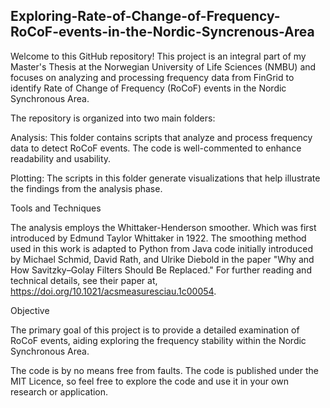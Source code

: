 ## Exploring-Rate-of-Change-of-Frequency-RoCoF-events-in-the-Nordic-Syncrenous-Area

Welcome to this GitHub repository! 
This project is an integral part of my Master's Thesis at the Norwegian University of Life Sciences (NMBU) and focuses on analyzing and processing frequency data from FinGrid to identify Rate of Change of Frequency (RoCoF) events in the Nordic Synchronous Area.

The repository is organized into two main folders:

Analysis: This folder contains scripts that analyze and process frequency data to detect RoCoF events. The code is well-commented to enhance readability and usability.

Plotting: The scripts in this folder generate visualizations that help illustrate the findings from the analysis phase.

Tools and Techniques

The analysis employs the Whittaker-Henderson smoother. Which was first introduced by Edmund Taylor Whittaker in 1922. The smoothing method used in this work is adapted to Python from Java code initially introduced by Michael Schmid, David Rath, and Ulrike Diebold in the paper "Why and How Savitzky–Golay Filters Should Be Replaced." For further reading and technical details, see their paper at, https://doi.org/10.1021/acsmeasuresciau.1c00054.

Objective

The primary goal of this project is to provide a detailed examination of RoCoF events, aiding exploring the frequency stability within the Nordic Synchronous Area.

The code is by no means free from faults. The code is published under the MIT Licence, so feel free to explore the code and use it in your own research or application.
